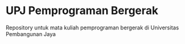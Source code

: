 # UPJ Pemprograman Bergerak
Repository untuk mata kuliah pemprograman bergerak di Universitas Pembangunan Jaya
